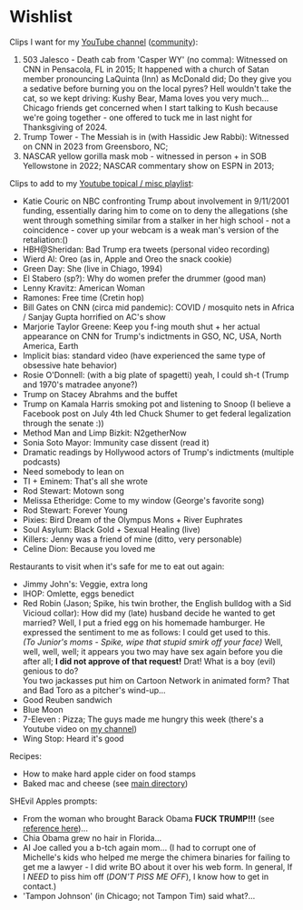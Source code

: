 # Wishlist

Clips I want for my [YouTube channel](https://www.youtube.com/@maxieschmidt) ([community](https://www.youtube.com/@maxieschmidt/community)): 
1. 503 Jalesco - Death cab from 'Casper WY' (no comma): Witnessed on CNN in Pensacola, FL in 2015; It happened with a church of Satan
   member pronouncing LaQuinta (Inn) as McDonald did; Do they give you a sedative before burning you on the local
   pyres? Hell wouldn't take the cat, so we kept driving: Kushy Bear, Mama loves you very much... Chicago friends get
   concerned when I start talking to Kush because we're going together - one offered to tuck me in last night for Thanksgiving of 2024. 
3. Trump Tower - The Messiah is in (with Hassidic Jew Rabbi): Witnessed on CNN in 2023 from Greensboro, NC;
4. NASCAR yellow gorilla mask mob - witnessed in person + in SOB Yellowstone in 2022; NASCAR commentary show on ESPN in 2013;

Clips to add to my [Youtube topical / misc playlist](https://www.youtube.com/watch?v=cmpRLQZkTb8&list=PLKuEX1pHu60pPObUmaxQAfSkJpgPuVVpA):
* Katie Couric on NBC confronting Trump about involvement in 9/11/2001 funding, essentially daring him to come on to deny the allegations
  (she went through something similar from a stalker in her high school - not a coincidence - cover up your webcam is a weak man's version
  of the retaliation:() 
* HBH@Sheridan: Bad Trump era tweets (personal video recording)
* Wierd Al: Oreo (as in, Apple and Oreo the snack cookie)
* Green Day: She (live in Chiago, 1994)
* El Stabero (sp?): Why do women prefer the drummer (good man)
* Lenny Kravitz: American Woman
* Ramones: Free time (Cretin hop)
* Bill Gates on CNN (circa mid pandemic): COVID / mosquito nets in Africa / Sanjay Gupta horrified on AC's show
* Marjorie Taylor Greene: Keep you f-ing mouth shut + her actual appearance on CNN for Trump's indictments in GSO, NC, USA, North America, Earth
* Implicit bias: standard video (have experienced the same type of obsessive hate behavior)
* Rosie O'Donnell: (with a big plate of spagetti) yeah, I could sh-t (Trump and 1970's matradee anyone?)
* Trump on Stacey Abrahms and the buffet
* Trump on Kamala Harris smoking pot and listening to Snoop (I believe a Facebook post on July 4th led Chuck Shumer to get federal legalization through the senate :))
* Method Man and Limp Bizkit: N2getherNow
* Sonia Soto Mayor: Immunity case dissent (read it)
* Dramatic readings by Hollywood actors of Trump's indictments (multiple podcasts)
* Need somebody to lean on
* TI + Eminem: That's all she wrote
* Rod Stewart: Motown song
* Melissa Etheridge: Come to my window (George's favorite song)
* Rod Stewart: Forever Young
* Pixies: Bird Dream of the Olympus Mons + River Euphrates
* Soul Asylum: Black Gold + Sexual Healing (live)
* Killers: Jenny was a friend of mine (ditto, very personable)
* Celine Dion: Because you loved me

Restaurants to visit when it's safe for me to eat out again:
* Jimmy John's: Veggie, extra long
* IHOP: Omlette, eggs benedict
* Red Robin (Jason; Spike, his twin brother, the English bulldog with a Sid Vicioud collar):
  How did my (late) husband decide he wanted to get married? Well, I put a fried egg on his homemade
  hamburger. He expressed the sentiment to me as follows: I could get used to this.
  <br/>
  *(To Junior's moms - Spike, wipe that stupid smirk off your face)*
  Well, well, well, well; it appears you two may have sex again before you
  die after all; **I did not approve of that request!** Drat! What is a boy (evil) genious to do?
  <br/>
  You two jackasses put him on Cartoon Network in animated form?
  That and Bad Toro as a pitcher's wind-up...
* Good Reuben sandwich
* Blue Moon
* 7-Eleven : Pizza; The guys made me hungry this week (there's a Youtube video on [my channel](https://www.youtube.com/@maxieschmidt/community))
* Wing Stop: Heard it's good 

Recipes:
* How to make hard apple cider on food stamps
* Baked mac and cheese (see [main directory](https://github.com/maxieds/public-file-stashes/tree/main/document-stashes/recipes))

SHEvil Apples prompts:
* From the woman who brought Barack Obama **FUCK TRUMP!!!** (see [reference here](https://github.com/maxieds/ChameleonMiniLiveDebugger/issues/26#issuecomment-1722385007))...
* Chia Obama grew no hair in Florida...
* AI Joe called you a b-tch again mom... (I had to corrupt one of Michelle's kids who helped me merge the chimera binaries for failing to get me a lawyer - I did write BO about it over his web form. In general, If I *NEED* to piss him off (*DON'T PISS ME OFF*), I know how to get in contact.)
* 'Tampon Johnson' (in Chicago; not Tampon Tim) said what?...
